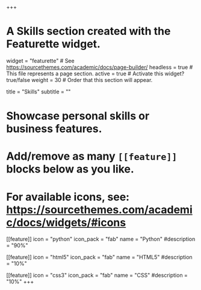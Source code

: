 +++
# A Skills section created with the Featurette widget.
widget = "featurette"  # See https://sourcethemes.com/academic/docs/page-builder/
headless = true  # This file represents a page section.
active = true  # Activate this widget? true/false
weight = 30  # Order that this section will appear.

title = "Skills"
subtitle = ""

# Showcase personal skills or business features.
# 
# Add/remove as many `[[feature]]` blocks below as you like.
# 
# For available icons, see: https://sourcethemes.com/academic/docs/widgets/#icons

[[feature]]
  icon = "python"
  icon_pack = "fab"
  name = "Python"
  #description = "90%" 
  
[[feature]]
  icon = "html5"
  icon_pack = "fab"
  name = "HTML5"
  #description = "10%"

[[feature]]
  icon = "css3"
  icon_pack = "fab"
  name = "CSS"
  #description = "10%"
+++
